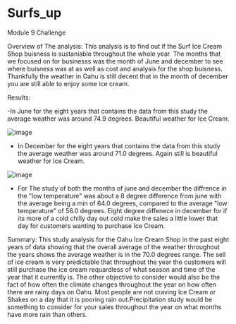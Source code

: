 # Surfs_up
Module 9 Challenge 

Overview of The analysis: 
This analysis is to find out if the Surf Ice Cream Shop buisness is sustaniable throughout the whole year. The months that we focused on for businesss was the month 
of June and december to see where buisness was at as well as cost and analysis for the shop buisness. Thankfully the weather in Oahu is still decent that in the month of 
december you are still able to enjoy some ice cream. 

Results: 

-In June for the eight years that contains the data from this study the average weather was around 74.9 degrees. Beautiful weather for Ice Cream. 

![image](https://user-images.githubusercontent.com/95897182/156444012-2805c2ae-e904-497a-91b4-a4d077274d7b.png)


- In December for the eight years that contains the data from this study the average weather was around 71.0 degrees. 
Again  still is beautiful weather for Ice Cream. 

![image](https://user-images.githubusercontent.com/95897182/156444376-59ffd298-8e51-400d-9871-3f6d552f15b2.png)






- For The study of both the months of june and december the diffrence in the "low temperature" was about a 8 degree difference from june with the average being a min of 64.0 degrees, compared to the average "low temperature" of 56.0 degrees. Eight degree diffenece in december for if its more of a cold chilly day out cold make the sales a little 
lower that day for customers wanting to purchase Ice Cream.   

Summary:
This study analysis for the Oahu Ice Cream Shop in the past eight years of data showing that the overall average of the weather throughout the years shows the average weather is in the 70.0 degrees range. The sell of ice cream is very predictable that throughout the year the customers will still purchase the ice cream requardless of what season and
time of the year that it currently is. 
The other objective to consider would also be the fact of how often the climate changes throughout the year on how often there are rainy days on Oahu. Most people are not craving Ice Cream or Shakes on a day that it is pooring rain out.Precipitation study would be something to consider for your sales throughout the year on what months 
have more rain than others. 

